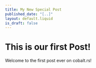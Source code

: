 ```yaml
---
title: My New Special Post
published_date: "[..]"
layout: default.liquid
is_draft: false
---
```

# This is our first Post!

Welcome to the first post ever on cobalt.rs!
